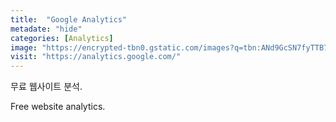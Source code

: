 ```yaml
---
title:  "Google Analytics"
metadate: "hide"
categories: [Analytics]
image: "https://encrypted-tbn0.gstatic.com/images?q=tbn:ANd9GcSN7fyTTB7Oy1gEB1Qhj2cDxmbJtqwEyhy7Dg&s"
visit: "https://analytics.google.com/"
---
```

무료 웹사이트 분석.

Free website analytics.
